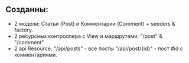 ## Созданны:
- 2 модели: Статьи (Post) и Комментарии (Comment) + seeders & factory.
- 2 ресурсных контроллера c View и маршрутами: "/post" & "/comment"
- 2 api Resource: 
    "/api/posts" - все посты
    "/api/post/{id}" - пост #id c комментариями.
